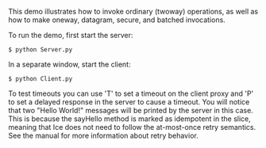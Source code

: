 This demo illustrates how to invoke ordinary (twoway) operations, as
well as how to make oneway, datagram, secure, and batched invocations.

To run the demo, first start the server:
```
$ python Server.py
```
In a separate window, start the client:
```
$ python Client.py
```
To test timeouts you can use 'T' to set a timeout on the client proxy 
and 'P' to set a delayed response in the server to cause a timeout.
You will notice that two "Hello World!" messages will be printed by
the server in this case. This is because the sayHello method is marked
as idempotent in the slice, meaning that Ice does not need to follow
the at-most-once retry semantics. See the manual for more information
about retry behavior.
